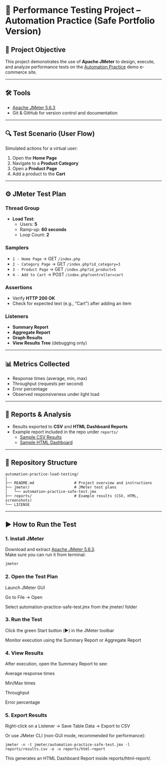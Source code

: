 # 🚀 Performance Testing Project – Automation Practice (Safe Portfolio Version)

## 📌 Project Objective
This project demonstrates the use of **Apache JMeter** to design, execute, and analyze performance tests on the [Automation Practice](http://www.automationpractice.pl/index.php) demo e-commerce site.  

---

## 🛠 Tools
- [Apache JMeter 5.6.3](https://jmeter.apache.org/)  
- Git & GitHub for version control and documentation  

---

## 🔍 Test Scenario (User Flow)
Simulated actions for a virtual user:
1. Open the **Home Page**  
2. Navigate to a **Product Category**  
3. Open a **Product Page**  
4. Add a product to the **Cart**  

---

## ⚙️ JMeter Test Plan
### Thread Group
- **Load Test**:  
  - Users: **5**  
  - Ramp-up: **60 seconds**  
  - Loop Count: **2**

### Samplers
- `1 - Home Page` → GET `/index.php`  
- `2 - Category Page` → GET `/index.php?id_category=3`  
- `3 - Product Page` → GET `/index.php?id_product=5`  
- `4 - Add to Cart` → POST `/index.php?controller=cart`  

### Assertions
- Verify **HTTP 200 OK**  
- Check for expected text (e.g., “Cart”) after adding an item  

### Listeners
- **Summary Report**  
- **Aggregate Report**  
- **Graph Results**  
- **View Results Tree** (debugging only)  

---

## 📊 Metrics Collected
- Response times (average, min, max)  
- Throughput (requests per second)  
- Error percentage  
- Observed responsiveness under light load  

---

## 📑 Reports & Analysis
- Results exported to **CSV** and **HTML Dashboard Reports**  
- Example report included in the repo under `reports/`  
  - [Sample CSV Results](reports/results.csv)  
  - [Sample HTML Dashboard](reports/html-report/index.html)  

---

## 📂 Repository Structure

```
automation-practice-load-testing/
│
├── README.md                  # Project overview and instructions
├── jmeter/                    # JMeter test plans
│   └── automation-practice-safe-test.jmx
├── reports/                   # Example results (CSV, HTML, screenshots)
└── LICENSE
```


---

## ▶️ How to Run the Test

### 1. Install JMeter
Download and extract [Apache JMeter 5.6.3](https://jmeter.apache.org/download_jmeter.cgi).  
Make sure you can run it from terminal:  
```bash
jmeter
```

### 2. Open the Test Plan

Launch JMeter GUI

Go to File → Open

Select automation-practice-safe-test.jmx from the jmeter/ folder

### 3. Run the Test

Click the green Start button (▶️) in the JMeter toolbar

Monitor execution using the Summary Report or Aggregate Report

### 4. View Results

After execution, open the Summary Report to see:

Average response times

Min/Max times

Throughput

Error percentage

### 5. Export Results

Right-click on a Listener → Save Table Data → Export to CSV

Or use JMeter CLI (non-GUI mode, recommended for performance):

```
jmeter -n -t jmeter/automation-practice-safe-test.jmx -l reports/results.csv -e -o reports/html-report
```

This generates an HTML Dashboard Report inside reports/html-report/.
